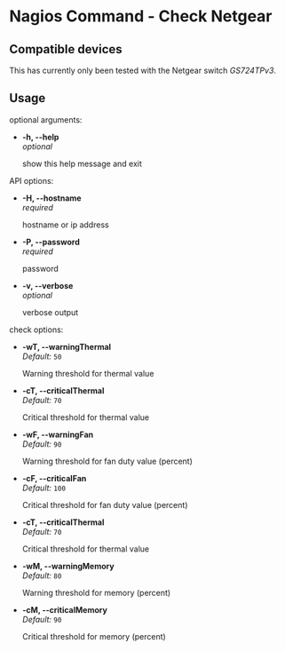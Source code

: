 # Nagios Command - Check Netgear

## Compatible devices

This has currently only been tested with the Netgear switch *GS724TPv3*. 

## Usage

optional arguments:

* **-h, --help**<br>
  *optional*
  
  show this help message and exit

API options:

* **-H, --hostname**<br>
  *required*

  hostname or ip address

* **-P, --password**<br>
  *required*

  password

* **-v, --verbose**<br>
  *optional*

  verbose output

check options:

* **-wT, --warningThermal**<br>
  *Default:* `50`

  Warning threshold for thermal value

* **-cT, --criticalThermal**<br>
  *Default:* `70`

  Critical threshold for thermal value

* **-wF, --warningFan**<br>
  *Default:* `90`

  Warning threshold for fan duty value (percent)

* **-cF, --criticalFan**<br>
  *Default:* `100`

  Critical threshold for fan duty value (percent)

* **-cT, --criticalThermal**<br>
  *Default:* `70`

  Critical threshold for thermal value

* **-wM, --warningMemory**<br>
  *Default:* `80`

  Warning threshold for memory (percent)

* **-cM, --criticalMemory**<br>
  *Default:* `90`

  Critical threshold for memory (percent)
